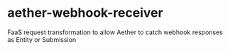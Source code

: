 # aether-webhook-receiver
FaaS request transformation to allow Aether to catch webhook responses as Entity or Submission
